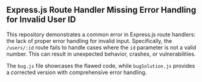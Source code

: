 ## Express.js Route Handler Missing Error Handling for Invalid User ID

This repository demonstrates a common error in Express.js route handlers: the lack of proper error handling for invalid input.  Specifically, the `/users/:id` route fails to handle cases where the `id` parameter is not a valid number. This can result in unexpected behavior, crashes, or vulnerabilities.

The `bug.js` file showcases the flawed code, while `bugSolution.js` provides a corrected version with comprehensive error handling.